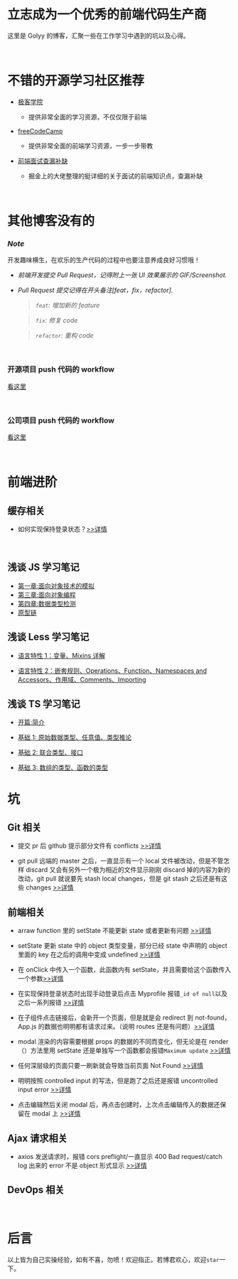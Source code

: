 # 立志成为一个优秀的前端代码生产商

这里是 Golyy 的博客，汇聚一些在工作学习中遇到的坑以及心得。

<br/>

# 不错的开源学习社区推荐

-   [极客学院](https://wiki.jikexueyuan.com/)

    -   提供非常全面的学习资源，不仅仅限于前端

-   [freeCodeCamp](https://www.freecodecamp.org/learn/)

    -   提供非常全面的前端学习资源，一步一步带教

-   [前端面试查漏补缺](https://juejin.im/post/5c6bab91f265da2dd94c9f9e)
    -   掘金上的大佬整理的挺详细的关于面试的前端知识点，查漏补缺

<br/>

# 其他博客没有的

### **_Note_**

开发趣味横生，在欢乐的生产代码的过程中也要注意养成良好习惯哦！

-   _前端开发提交 Pull Request，记得附上一张 UI 效果展示的 GIF/Screenshot._
-   _Pull Request 提交记得在开头备注[feat，fix，refactor]._

    > _`feat`: 增加新的 feature_

    > _`fix`: 修复 code_

    > _`refactor`: 重构 code_

<br/>

### 开源项目 push 代码的 workflow

[看这里](./specials/workflow1.md)

<br/>

### 公司项目 push 代码的 workflow

[看这里](./specials/workflow2.md)

<br/>

# 前端进阶

## 缓存相关

-   如何实现保持登录状态？[>>详情](./knowledge/advanceFrontend.md)

<br/>

## 浅谈 JS 学习笔记

-   [第一章:面向对象技术的模拟](./浅谈JS笔记/第一章.md)
-   [第三章:面向对象编程](./浅谈JS笔记/第三章.md)
-   [第四章:数据类型检测](./浅谈JS笔记/第四章.md)
-   [原型链](./浅谈JS笔记/原型链.md)

## 浅谈 Less 学习笔记

-   [语言特性 1：变量、Mixins 详解](./浅谈less笔记/语言特性1.md)

-   [语言特性 2：嵌套规则、Operations、Function、Namespaces and Accessors、作用域、Comments、Importing](./浅谈less笔记/语言特性2.md)

## 浅谈 TS 学习笔记

-   [开篇:简介](./浅谈TS笔记/开篇.md)

-   [基础 1: 原始数据类型、任意值、类型推论](./浅谈TS笔记/基础1.md)

-   [基础 2: 联合类型、接口](./浅谈TS笔记/基础2.md)

-   [基础 3: 数组的类型、函数的类型](./浅谈TS笔记/基础3.md)

# 坑

## Git 相关

-   提交 pr 后 github 提示部分文件有 conflicts [>>详情](./holes/gitRelated.md)

-   git pull 远端的 master 之后，一直显示有一个 local 文件被改动，但是不管怎样 discard 又会有另外一个极为相近的文件显示刚刚 discard 掉的内容为新的改动，git pull 就说要先 stash local changes，但是 git stash 之后还是有这些 changes [>>详情](./holes/gitRelated.md)

## 前端相关

-   arraw function 里的 setState 不能更新 state 或者更新有问题 [>>详情](./holes/setState.md)

-   setState 更新 state 中的 object 类型变量，部分已经 state 中声明的 object 里面的 key 在之后的调用中变成 undefined [>>详情](./holes/setState.md)

-   在 onClick 中传入一个函数，此函数内有 setState，并且需要给这个函数传入一个参数[>>详情](./holes/frontend.md)

-   在实现保持登录状态时出现手动登录后点击 Myprofile 报错`_id of null`以及之后一系列报错 [>>详情](./holes/frontend.md# 'Persistent Login 相关')

-   在子组件点击链接后，会新开一个页面，但是就是会 redirect 到 not-found，App.js 的数据也明明都有请求过来。（说明 routes 还是有问题）[>>详情](./holes/react-router.md)

-   modal 渲染的内容需要根据 props 的数据的不同而变化，但无论是在 render（）方法里用 setState 还是单独写一个函数都会报错`Maximum update` [>>详情](./holes/lifecycleMethod.md)

-   任何深层级的页面只要一刷新就会导致当前页面 Not Found [>>详情](./holes/react-router.md)

-   明明按照 controlled input 的写法，但是跑了之后还是报错 uncontrolled input error [>>详情](./holes/controlledInput.md)

-   点击编辑然后关闭 modal 后，再点击创建时，上次点击编辑传入的数据还保留在 modal 上 [>>详情](./holes/frontend.md)

## Ajax 请求相关

-   axios 发送请求时，报错 cors preflight/一直显示 400 Bad request/catch log 出来的 error 不是 object 形式显示 [>>详情](./holes/ajax.md)

## DevOps 相关

<br/>

# 后言

以上皆为自己实操经验，如有不喜，勿喷！欢迎指正。若博君欢心，欢迎`star`一下。
